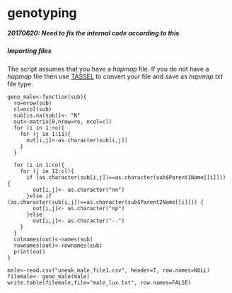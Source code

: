 # genotyping
<h5>20170620: Need to fix the internal code according to this</h5>

<h5>Importing files</h5>

The script assumes that you have a _hapmap_ file. If you do not have a _hapmap_ file then use [TASSEL](https://www.maizegenetics.net/tassel) to convert your file and save as _hapmap.txt_ file type.



```
geno_male<-function(sub){
  ro=nrow(sub)
  cl=ncol(sub)
  sub[is.na(sub)]<- "N"
  out<-matrix(0,nrow=ro, ncol=cl)
  for (i in 1:ro){
    for (j in 1:11){
      out[i,j]<-as.character(sub[i,j])
    }
  }
  
  for (i in 1:ro){
    for (j in 12:cl){
      if (as.character(sub[i,j])==as.character(sub$Parent1Name[[i]])) {
        out[i,j]<- as.character("nn")
      }else if (as.character(sub[i,j])==as.character(sub$Parent2Name[[i]])) {
        out[i,j]<- as.character("np")
      }else
        out[i,j]<- as.character("--")
    }
  }
  colnames(out)<-names(sub)
  rownames(out)<-rownames(sub)
  print(out)
}

male<-read.csv("uneak_male_file1.csv", header=T, row.names=NULL)
filemale<- geno_male(male)
write.table(filemale,file="male_lux.txt", row.names=FALSE)
```
